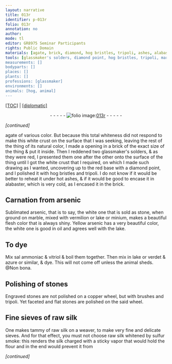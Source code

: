 ```yaml
---
layout: narrative
title: 013r
identifier: p-013r
folio: 013r
annotation: no
author:
mode: tl
editor: GR8975 Seminar Participants
rights: Public Domain
materials: [agate, brick, diamond, hog bristles, tripoli, ashes, alabaster, arsenic, Sublimated arsenic, stone, marble, vermilion, lake, minium, Yellow arsenic, oil, sal ammoniac, vitriol, verdet, azure, stones, copper, silk, sulfur]
tools: [glassmaker's solders, diamond point, hog bristles, tripoli, marble, copper wheel, brushes, wheel, sieves]
measurements: []
bodyparts: []
places: []
plants: []
professions: [glassmaker]
environments: []
animals: [hog, animal]
---
```


 <p><a href="{{ site.baseurl }}/translation/">[TOC]</a> | <a href="{{ site.baseurl }}/texts/p-013r_tc/" target="_blank">[diplomatic]</a></p><div class="folio" align="center">- - - - - <a href="http://gallica.bnf.fr/ark:/12148/btv1b10500001g/f31.image" target="_blank"><img src="https://cu-mkp.github.io/2017-workshop-edition/assets/photo-icon.png" alt="folio image: " style="display:inline-block; margin-bottom:-3px;"/>013r</a> - - - - - </div>  
 
*[continued]*
  
 <span class="m">agate</span> of various color. But because this total whiteness did not respond to make this white crust on the surface that I was seeking, leaving the rest of the thing of its natural color, I made a opening in a <span class="m">brick</span> of the exact size of the thing & put it inside. Then I reddened two <span class="tl"><span class="pro">glassmaker</span>'s solders</span>, & as they were red, I presented them one after the other onto the surface of the thing until I got the white crust that I required, on which I made such drawing as I wanted, uncovering up to the red base with a <span class="tl"><span class="m">diamond</span> point</span>, and I polished it with <span class="tl"><span class="m"><span class="al">hog</span> bristles</span></span> and <span class="tl"><span class="m">tripoli</span></span>. I do not know if it would be better to reheat it under hot <span class="m">ashes</span>, & if it would be good to encase it in <span class="m">alabaster</span>, which is very cold, as I encased it in the <span class="m">brick</span>.
 
 
  

## Carnation from <span class="m">arsenic</span>

 
<span class="m">Sublimated arsenic</span>, that is to say, the white one that is sold as <span class="m">stone</span>, when ground on <span class="tl"><span class="m">marble</span></span>, mixed with <span class="m">vermilion</span> or <span class="m">lake</span> or <span class="m">minium</span>, makes a beautiful flesh color that is always shiny. <span class="m">Yellow arsenic</span> has a very beautiful color, the white one is good in <span class="m">oil</span> and agrees well with the <span class="m">lake</span>.
 
 
  

## To dye

 
Mix <span class="m">sal ammoniac</span> & <span class="m">vitriol</span> & boil them together. Then mix in <span class="m">lake</span> or <span class="m">verdet</span> & <span class="m">azure</span> or similar, & dye. This will not come off unless the <span class="al">animal</span> sheds. @Non bona.
 
 
  

## Polishing of <span class="m">stones</span>

 
Engraved <span class="m">stones</span> are not polished on a <span class="tl"><span class="m">copper</span> wheel</span>, but with <span class="tl">brushes</span> and <span class="m">tripoli</span>. Yet faceted and flat stones are polished on the said <span class="tl">wheel</span>.
 
 
  

## Fine <span class="tl">sieves</span> of raw <span class="m">silk</span>

 
One makes tammy of raw <span class="m">silk</span> on a weaver, to make very fine and delicate <span class="tl">sieves</span>. And for that effect, you must not choose raw <span class="m">silk</span> whitened by <span class="m">sulfur</span> smoke: this renders the <span class="m">silk</span> charged with a sticky vapor that would hold the flour and in the end would prevent it from
 
*[continued]*
 
 